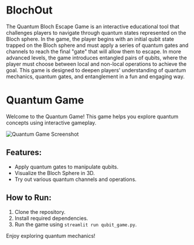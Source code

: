 # BlochOut
The Quantum Bloch Escape Game is an interactive educational tool that challenges players to navigate through quantum states represented on the Bloch sphere. In the game, the player begins with an initial qubit state trapped on the Bloch sphere and must apply a series of quantum gates and channels to reach the final "gate" that will allow them to escape. In more advanced levels, the game introduces entangled pairs of qubits, where the player must choose between local and non-local operations to achieve the goal.
This game is designed to deepen players' understanding of quantum mechanics, quantum gates, and entanglement in a fun and engaging way.
# Quantum Game

Welcome to the Quantum Game! This game helps you explore quantum concepts using interactive gameplay.

![Quantum Game Screenshot](assets/two_qubits.png)

## Features:
- Apply quantum gates to manipulate qubits.
- Visualize the Bloch Sphere in 3D.
- Try out various quantum channels and operations.

## How to Run:
1. Clone the repository.
2. Install required dependencies.
3. Run the game using `streamlit run qubit_game.py`.

Enjoy exploring quantum mechanics!
